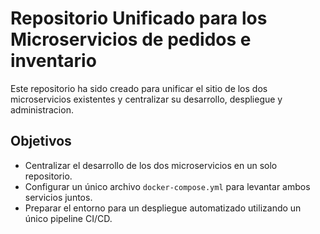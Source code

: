 # Repositorio Unificado para los Microservicios de pedidos e inventario

Este repositorio ha sido creado para unificar el sitio de los dos microservicios existentes y centralizar su desarrollo, despliegue y administracion.

## Objetivos

- Centralizar el desarrollo de los dos microservicios en un solo repositorio.
- Configurar un único archivo `docker-compose.yml` para levantar ambos servicios juntos.
- Preparar el entorno para un despliegue automatizado utilizando un único pipeline CI/CD.
